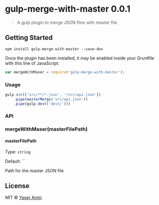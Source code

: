 # gulp-merge-with-master 0.0.1
> A gulp plugin to merge JSON files with master file


## Getting Started

```shell
npm install gulp-merge-with-master --save-dev
```

Once the plugin has been installed, it may be enabled inside your Gruntfile with this line of JavaScript:

```js
var mergeWithMaser = require('gulp-merge-with-master');
```

### Usage

```js
gulp.src(['src/**/*.json', '!src/api.json'])
    .pipe(masterMerge('src/api.json'))
    .pipe(gulp.dest('dest/')))
```

### API

### mergeWithMaser(masterFilePath)

#### masterFilePath

Type: `string`

Default: ``

Path for the master JSON file

## License

MIT © [Yaser Amin](https://github.com/Yaser-Amin)

